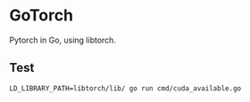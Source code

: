 # GoTorch
Pytorch in Go, using libtorch.

## Test
```shell
LD_LIBRARY_PATH=libtorch/lib/ go run cmd/cuda_available.go
```
